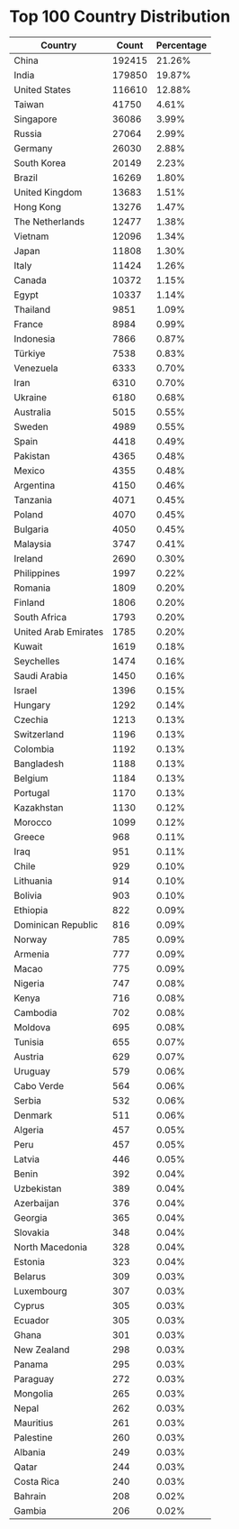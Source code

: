 # Top 100 Country Distribution
| Country | Count | Percentage |
|----|----|----|
| China | 192415 | 21.26% |
| India | 179850 | 19.87% |
| United States | 116610 | 12.88% |
| Taiwan | 41750 | 4.61% |
| Singapore | 36086 | 3.99% |
| Russia | 27064 | 2.99% |
| Germany | 26030 | 2.88% |
| South Korea | 20149 | 2.23% |
| Brazil | 16269 | 1.80% |
| United Kingdom | 13683 | 1.51% |
| Hong Kong | 13276 | 1.47% |
| The Netherlands | 12477 | 1.38% |
| Vietnam | 12096 | 1.34% |
| Japan | 11808 | 1.30% |
| Italy | 11424 | 1.26% |
| Canada | 10372 | 1.15% |
| Egypt | 10337 | 1.14% |
| Thailand | 9851 | 1.09% |
| France | 8984 | 0.99% |
| Indonesia | 7866 | 0.87% |
| Türkiye | 7538 | 0.83% |
| Venezuela | 6333 | 0.70% |
| Iran | 6310 | 0.70% |
| Ukraine | 6180 | 0.68% |
| Australia | 5015 | 0.55% |
| Sweden | 4989 | 0.55% |
| Spain | 4418 | 0.49% |
| Pakistan | 4365 | 0.48% |
| Mexico | 4355 | 0.48% |
| Argentina | 4150 | 0.46% |
| Tanzania | 4071 | 0.45% |
| Poland | 4070 | 0.45% |
| Bulgaria | 4050 | 0.45% |
| Malaysia | 3747 | 0.41% |
| Ireland | 2690 | 0.30% |
| Philippines | 1997 | 0.22% |
| Romania | 1809 | 0.20% |
| Finland | 1806 | 0.20% |
| South Africa | 1793 | 0.20% |
| United Arab Emirates | 1785 | 0.20% |
| Kuwait | 1619 | 0.18% |
| Seychelles | 1474 | 0.16% |
| Saudi Arabia | 1450 | 0.16% |
| Israel | 1396 | 0.15% |
| Hungary | 1292 | 0.14% |
| Czechia | 1213 | 0.13% |
| Switzerland | 1196 | 0.13% |
| Colombia | 1192 | 0.13% |
| Bangladesh | 1188 | 0.13% |
| Belgium | 1184 | 0.13% |
| Portugal | 1170 | 0.13% |
| Kazakhstan | 1130 | 0.12% |
| Morocco | 1099 | 0.12% |
| Greece | 968 | 0.11% |
| Iraq | 951 | 0.11% |
| Chile | 929 | 0.10% |
| Lithuania | 914 | 0.10% |
| Bolivia | 903 | 0.10% |
| Ethiopia | 822 | 0.09% |
| Dominican Republic | 816 | 0.09% |
| Norway | 785 | 0.09% |
| Armenia | 777 | 0.09% |
| Macao | 775 | 0.09% |
| Nigeria | 747 | 0.08% |
| Kenya | 716 | 0.08% |
| Cambodia | 702 | 0.08% |
| Moldova | 695 | 0.08% |
| Tunisia | 655 | 0.07% |
| Austria | 629 | 0.07% |
| Uruguay | 579 | 0.06% |
| Cabo Verde | 564 | 0.06% |
| Serbia | 532 | 0.06% |
| Denmark | 511 | 0.06% |
| Algeria | 457 | 0.05% |
| Peru | 457 | 0.05% |
| Latvia | 446 | 0.05% |
| Benin | 392 | 0.04% |
| Uzbekistan | 389 | 0.04% |
| Azerbaijan | 376 | 0.04% |
| Georgia | 365 | 0.04% |
| Slovakia | 348 | 0.04% |
| North Macedonia | 328 | 0.04% |
| Estonia | 323 | 0.04% |
| Belarus | 309 | 0.03% |
| Luxembourg | 307 | 0.03% |
| Cyprus | 305 | 0.03% |
| Ecuador | 305 | 0.03% |
| Ghana | 301 | 0.03% |
| New Zealand | 298 | 0.03% |
| Panama | 295 | 0.03% |
| Paraguay | 272 | 0.03% |
| Mongolia | 265 | 0.03% |
| Nepal | 262 | 0.03% |
| Mauritius | 261 | 0.03% |
| Palestine | 260 | 0.03% |
| Albania | 249 | 0.03% |
| Qatar | 244 | 0.03% |
| Costa Rica | 240 | 0.03% |
| Bahrain | 208 | 0.02% |
| Gambia | 206 | 0.02% |
